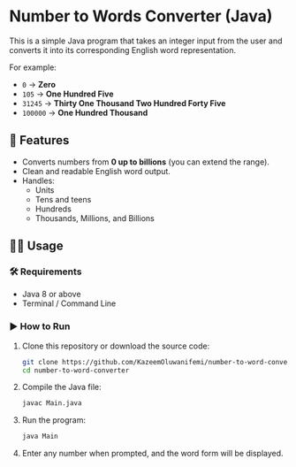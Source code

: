 # Number to Words Converter (Java)

This is a simple Java program that takes an integer input from the user and converts it into its corresponding English word representation.

For example:
- `0` → **Zero**
- `105` → **One Hundred Five**
- `31245` → **Thirty One Thousand Two Hundred Forty Five**
- `100000` → **One Hundred Thousand**

## 🚀 Features

- Converts numbers from **0 up to billions** (you can extend the range).
- Clean and readable English word output.
- Handles:
  - Units
  - Tens and teens
  - Hundreds
  - Thousands, Millions, and Billions

## 🧑‍💻 Usage

### 🛠 Requirements

- Java 8 or above
- Terminal / Command Line

### ▶️ How to Run

1. Clone this repository or download the source code:
    ```bash
    git clone https://github.com/KazeemOluwanifemi/number-to-word-converter.git
    cd number-to-word-converter
    ```

2. Compile the Java file:
    ```bash
    javac Main.java
    ```

3. Run the program:
    ```bash
    java Main
    ```

4. Enter any number when prompted, and the word form will be displayed.
